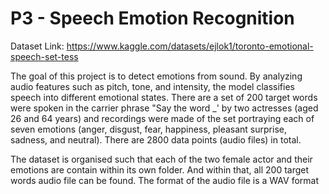 # P3 - Speech Emotion Recognition

Dataset Link: https://www.kaggle.com/datasets/ejlok1/toronto-emotional-speech-set-tess

The goal of this project is to detect emotions from sound. By analyzing audio features such as pitch, tone, and intensity, the model classifies speech into different emotional states.
There are a set of 200 target words were spoken in the carrier phrase "Say the word _' by two actresses (aged 26 and 64 years) and recordings were made of the set portraying each of seven emotions (anger, disgust, fear, happiness, pleasant surprise, sadness, and neutral). There are 2800 data points (audio files) in total.

The dataset is organised such that each of the two female actor and their emotions are contain within its own folder. And within that, all 200 target words audio file can be found. The format of the audio file is a WAV format
